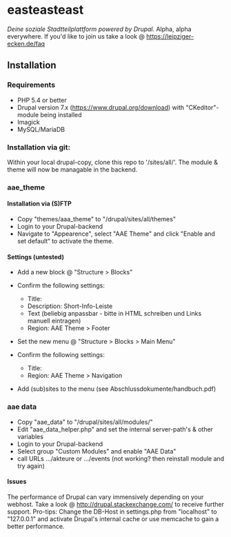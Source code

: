 # easteasteast

*Deine soziale Stadtteilplattform powered by Drupal.* Alpha, alpha everywhere. If you'd like to join us take a look @ https://leipziger-ecken.de/faq

## Installation

### Requirements

- PHP 5.4 or better
- Drupal version 7.x (https://www.drupal.org/download) with "CKeditor"-module being installed
- Imagick
- MySQL/MariaDB

### Installation via git:

Within your local drupal-copy, clone this repo to '/sites/all/'. The module & theme will now be managable in the backend.

### aae_theme

#### Installation via (S)FTP

- Copy "themes/aaa_theme" to "/drupal/sites/all/themes"
- Login to your Drupal-backend
- Navigate to "Appearence", select "AAE Theme" and click "Enable and set default“ to activate the theme.

#### Settings (untested)

- Add a new block @ "Structure > Blocks"
- Confirm the following settings:

  - Title: <none>
  - Description: Short-Info-Leiste
  - Text (beliebig anpassbar - bitte in HTML schreiben und Links manuell eintragen)
  - Region: AAE Theme > Footer

- Set the new menu @ "Structure > Blocks > Main Menu"
- Confirm the following settings:

  - Title: <none>
  - Region: AAE Theme > Navigation

- Add (sub)sites to the menu (see Abschlussdokumente/handbuch.pdf)

### aae data

- Copy "aae_data" to "/drupal/sites/all/modules/"
- Edit "aae_data_helper.php" and set the internal server-path's & other variables
- Login to your Drupal-backend
- Select group "Custom Modules" and enable "AAE Data"
- call URLs .../akteure or .../events (not working? then reinstall module and try again)

#### Issues

The performance of Drupal can vary immensively depending on your webhost. Take a look @ http://drupal.stackexchange.com/
to receive further support. Pro-tips: Change the DB-Host in settings.php
from "localhost" to "127.0.0.1" and activate Drupal's internal cache or use memcache to gain a better performance.
